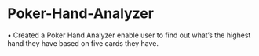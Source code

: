 # Poker-Hand-Analyzer

•	Created a Poker Hand Analyzer enable user to find out what’s the highest hand they have based on five cards they have.
